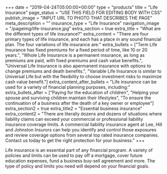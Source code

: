 +++
date = "2019-04-24T05:00:00+00:00"
type = "products"
title = "Life Insurance"
page_status = "USE THIS FIELD FOR EDITING BODY WITH CSS"
publish_image = "INPUT URL TO PHOTO THAT DESCRIBES THE PAGE"
meta_description = ""
insurance_type = "Life Insurance"
navigation_image = "/pageimg/life-insurance.jpg"
extra_section = true
extra_title = "What are the different types of life insurance?"
extra_content = "There are four primary types of life insurance, and each has a place in any sound financial plan. The four variations of life insurance are:"
extra_bullets = ["Term Life Insurance has fixed premiums for a fixed period of time, like 10 or 20 years.", "Whole Life Insurance is a permanent insurance, as long as premiums are paid, with fixed premiums and cash value benefits.", "Universal Life Insurance is also apermanent insurance with options to change premiums and death benefits.", "Variable Life Insurance is similar to Universal Life but with the flexibility to choose investment risks to maximize cash value benefit."]
extra_content_after_bullets = "Life insurance can be used for a variety of financial planning purposes, including:"
extra_bullets_after = ["Paying for the education of children", "Helping your spouse and surviving children maintain their lifestyles", "To ensure the continuation of a business after the death of a key owner or employee"]
extra_section2 = true
extra_title2 = "Essential business insurance"
extra_content2 = "There are literally dozens and dozens of situations where liability claims can exceed your commercial or professional liability insurance coverage limits. A commercial liability insurance agent at Lee, Hill and Johnston Insurors can help you identify and control those exposures and review coverage options from several top rated insurance companies. Contact us today to get the right protection for your business."
+++

Life insurance is an essential part of any financial program. A variety of policies and limits can be used to pay off a mortgage, cover future education expenses, fund a business buy-sell agreement and more. The type of policy and limits you need will depend on your financial goals.